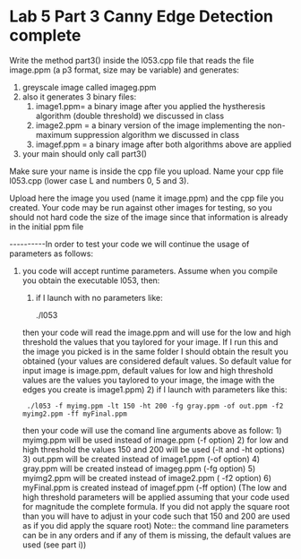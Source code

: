 # Lab 5 Part 3 Canny Edge Detection complete

Write the method part3() inside the l053.cpp file that reads the file image.ppm (a p3 format, size may be variable) and generates:

1) greyscale image called imageg.ppm
2) also it generates 3 binary files:
    1) image1.ppm= a binary image after you applied the hystheresis algorithm (double threshold) we discussed in class
    2) image2.ppm = a binary version of the image implementing the non-maximum suppression algorithm we discussed in class
    3) imagef.ppm = a binary image after both algorithms above are applied
3) your main should only call part3()

Make sure your name is inside the cpp file you upload. Name your cpp file l053.cpp (lower case L and numbers 0, 5 and 3).

Upload here the image you used (name it image.ppm) and the cpp file you created. Your code may be run against other images for testing, so you should not hard code the size of the image since that information is already in the initial ppm file

----------In order to test your code we will continue the usage of parameters as follows:

1) you code will accept runtime parameters. Assume when you compile you obtain the executable l053, then:
    1) if I launch with no parameters like:

        ./l053

    then your code will read the image.ppm and will use for the low and high threshold the values that you taylored for your image. If I run this and the image you picked is in the same folder I should obtain the result you obtained (your values are considered default values. So default value for input image is image.ppm, default values for low and high threshold values are the values you
    taylored to your image, the image with the edges you create is image1.ppm)
    2) if I launch with parameters like this:

        ./l053 -f myimg.ppm -lt 150 -ht 200 -fg gray.ppm -of out.ppm -f2 myimg2.ppm -ff myFinal.ppm
    then your code will use the comand line arguments above as follow:
        1) myimg.ppm will be used instead of image.ppm (-f option)
        2) for low and high threshold the values 150 and 200 will be used (-lt and -ht options)
        3) out.ppm will be created instead of image1.ppm (-of option)
        4) gray.ppm will be created instead of imageg.ppm (-fg option)
        5) myimg2.ppm will be created instead of image2.ppm ( -f2 option)
        6) myFinal.ppm is created instead of imagef.ppm (-ff option)
    (The low and high threshold parameters will be applied assuming that your code used for magnitude the complete formula. If you did not apply the square root than
    you will have to adjust in your code such that 150 and 200 are used as if you did apply the square root)
    Note:: the command line parameters can be in any orders and if any of them is missing, the default values are used (see part i))